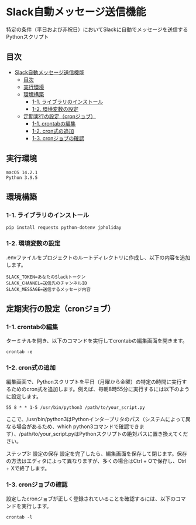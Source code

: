 # Slack自動メッセージ送信機能

特定の条件（平日および非祝日）においてSlackに自動でメッセージを送信するPythonスクリプト

## 目次
- [Slack自動メッセージ送信機能](#slack自動メッセージ送信機能)
  - [目次](#目次)
  - [実行環境](#実行環境)
  - [環境構築](#環境構築)
    - [1-1. ライブラリのインストール](#1-1-ライブラリのインストール)
    - [1-2. 環境変数の設定](#1-2-環境変数の設定)
  - [定期実行の設定（cronジョブ）](#定期実行の設定cronジョブ)
    - [1-1. crontabの編集](#1-1-crontabの編集)
    - [1-2. cron式の追加](#1-2-cron式の追加)
    - [1-3. cronジョブの確認](#1-3-cronジョブの確認)

## 実行環境
```
macOS 14.2.1
Python 3.9.5
```

## 環境構築

### 1-1. ライブラリのインストール
```
pip install requests python-dotenv jpholiday
```
### 1-2. 環境変数の設定
.envファイルをプロジェクトのルートディレクトリに作成し、以下の内容を追加します。
```
SLACK_TOKEN=あなたのSlackトークン
SLACK_CHANNEL=送信先のチャンネルID
SLACK_MESSAGE=送信するメッセージ内容
```

## 定期実行の設定（cronジョブ）
### 1-1. crontabの編集
ターミナルを開き、以下のコマンドを実行してcrontabの編集画面を開きます。
```
crontab -e
```

### 1-2. cron式の追加
編集画面で、Pythonスクリプトを平日（月曜から金曜）の特定の時間に実行するためのcron式を追加します。例えば、毎朝8時55分に実行するには以下のように設定します。
```
55 8 * * 1-5 /usr/bin/python3 /path/to/your_script.py
```
ここで、/usr/bin/python3はPythonインタープリタのパス（システムによって異なる場合があるため、which python3コマンドで確認できます）、/path/to/your_script.pyはPythonスクリプトの絶対パスに置き換えてください。

ステップ3: 設定の保存
設定を完了したら、編集画面を保存して閉じます。保存の方法はエディタによって異なりますが、多くの場合はCtrl + Oで保存し、Ctrl + Xで終了します。

### 1-3. cronジョブの確認
設定したcronジョブが正しく登録されていることを確認するには、以下のコマンドを実行します。
```
crontab -l
```


